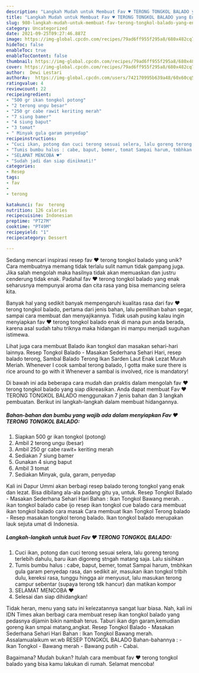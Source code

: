 ```yaml
---
description: "Langkah Mudah untuk Membuat Fav ♥ TERONG TONGKOL BALADO yang Enak"
title: "Langkah Mudah untuk Membuat Fav ♥ TERONG TONGKOL BALADO yang Enak"
slug: 980-langkah-mudah-untuk-membuat-fav-terong-tongkol-balado-yang-enak
category: Uncategorized
date: 2021-09-25T09:27:46.887Z
image: https://img-global.cpcdn.com/recipes/79ad6ff955f295a8/680x482cq70/fav-terong-tongkol-balado-foto-resep-utama.jpg
hideToc: false
enableToc: true
enableTocContent: false
thumbnail: https://img-global.cpcdn.com/recipes/79ad6ff955f295a8/680x482cq70/fav-terong-tongkol-balado-foto-resep-utama.jpg
cover: https://img-global.cpcdn.com/recipes/79ad6ff955f295a8/680x482cq70/fav-terong-tongkol-balado-foto-resep-utama.jpg
author:  Dewi Lestari
authorAv:  https://img-global.cpcdn.com/users/742170995b639a48/60x60cq50/avatar.jpg
ratingvalue: 4
reviewcount: 22
recipeingredient:
- "500 gr ikan tongkol potong"
- "2 terong ungu besar"
- "250 gr cabe rawit keriting merah"
- "7 siung bamer"
- "4 siung baput"
- "3 tomat"
- " Minyak gula garam penyedap"
recipeinstructions:
- "Cuci ikan, potong dan cuci terong sesuai selera, lalu goreng terong terlebih dahulu, baru ikan digoreng stngah matang saja. Lalu sisihkan"
- "Tumis bumbu halus : cabe, baput, bemer, tomat Sampai harum, tmbhkan gula garam penyedap rasa, dan sedikit air, masukan ikan tongkol trlbih dulu, kereksi rasa, tunggu hingga air menyusut, lalu masukan terong campur sebentar (supaya terong tdk hancur) dan matikan kompor"
- "SELAMAT MENCOBA ♥"
- "Sudah jadi dan siap dinikmati!"
categories:
- Resep
tags:
- fav
- 
- terong

katakunci: fav  terong 
nutrition: 126 calories
recipecuisine: Indonesian
preptime: "PT27M"
cooktime: "PT49M"
recipeyield: "1"
recipecategory: Dessert

---
```



Sedang mencari inspirasi resep fav ♥ terong tongkol balado yang unik? Cara membuatnya memang tidak terlalu sulit namun tidak gampang juga. Jika salah mengolah maka hasilnya tidak akan memuaskan dan justru cenderung tidak enak. Padahal fav ♥ terong tongkol balado yang enak seharusnya mempunyai aroma dan cita rasa yang bisa memancing selera kita.


Banyak hal yang sedikit banyak mempengaruhi kualitas rasa dari fav ♥ terong tongkol balado, pertama dari jenis bahan, lalu pemilihan bahan segar, sampai cara membuat dan menyajikannya. Tidak usah pusing kalau ingin menyiapkan fav ♥ terong tongkol balado enak di mana pun anda berada, karena asal sudah tahu triknya maka hidangan ini mampu menjadi suguhan istimewa.

Lihat juga cara membuat Balado ikan tongkol dan masakan sehari-hari lainnya. Resep Tongkol Balado - Masakan Sederhana Sehari Hari, resep balado terong, Sambal Balado Terong Ikan Sarden Laut Enak Lezat Murah Meriah. Whenever I cook sambal terong balado, I gotta make sure there is rice around to go with it Whenever a sambal is involved, rice is mandatory!


Di bawah ini ada beberapa cara mudah dan praktis dalam mengolah fav ♥ terong tongkol balado yang siap dikreasikan. Anda dapat membuat Fav ♥ TERONG TONGKOL BALADO menggunakan 7 jenis bahan dan 3 langkah pembuatan. Berikut ini langkah-langkah dalam membuat hidangannya.

<!--inarticleads1-->

##### Bahan-bahan dan bumbu yang wajib ada dalam menyiapkan Fav ♥ TERONG TONGKOL BALADO:

1. Siapkan 500 gr ikan tongkol (potong)
1. Ambil 2 terong ungu (besar)
1. Ambil 250 gr cabe rawit+ keriting merah
1. Sediakan 7 siung bamer
1. Gunakan 4 siung baput
1. Ambil 3 tomat
1. Sediakan  Minyak, gula, garam, penyedap


Kali ini Dapur Ummi akan berbagi resep balado terong tongkol yang enak dan lezat. Bisa dibilang ala-ala padang gitu ya, untuk. Resep Tongkol Balado - Masakan Sederhana Sehari Hari Bahan : Ikan Tongkol Bawang merah. . ikan tongkol balado cabe ijo resep ikan tongkol cue balado cara membuat ikan tongkol balado cara masak Cara membuat Ikan Tongkol Terong balado - Resep masakan tongkol terong balado. Ikan tongkol balado merupakan lauk sejuta umat di Indonesia. 

<!--inarticleads2-->

##### Langkah-langkah untuk buat Fav ♥ TERONG TONGKOL BALADO:

1. Cuci ikan, potong dan cuci terong sesuai selera, lalu goreng terong terlebih dahulu, baru ikan digoreng stngah matang saja. Lalu sisihkan
1. Tumis bumbu halus : cabe, baput, bemer, tomat Sampai harum, tmbhkan gula garam penyedap rasa, dan sedikit air, masukan ikan tongkol trlbih dulu, kereksi rasa, tunggu hingga air menyusut, lalu masukan terong campur sebentar (supaya terong tdk hancur) dan matikan kompor
1. SELAMAT MENCOBA ♥
1. Selesai dan siap dihidangkan!

Tidak heran, menu yang satu ini kelezatannya sangat luar biasa. Nah, kali ini IDN Times akan berbagi cara membuat resep ikan tongkol balado yang pedasnya dijamin bikin nambah terus. Taburi ikan dgn garam,kemudian goreng ikan smpai matang,angkat. Resep Tongkol Balado - Masakan Sederhana Sehari Hari Bahan : Ikan Tongkol Bawang merah. Assalamualaikum wr.wb RESEP TONGKOL BALADO Bahan-bahannya : - Ikan Tongkol - Bawang merah - Bawang putih - Cabai. 

Bagaimana? Mudah bukan? Itulah cara membuat fav ♥ terong tongkol balado yang bisa kamu lakukan di rumah. Selamat mencoba!
